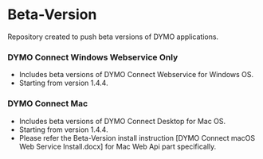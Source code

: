 # Beta-Version



Repository created to push beta versions of DYMO applications.

### DYMO Connect Windows Webservice Only
* Includes beta versions of DYMO Connect Webservice for Windows OS.
* Starting from  version 1.4.4.

### DYMO Connect Mac 
* Includes beta versions of DYMO Connect Desktop for Mac OS.
* Starting from  version 1.4.4.
* Please refer the Beta-Version install instruction [DYMO Connect macOS Web Service Install.docx] for Mac Web Api part specifically.